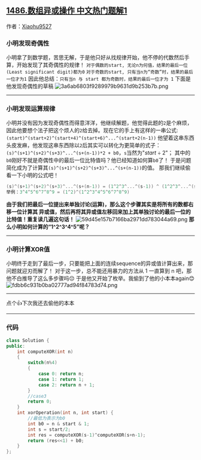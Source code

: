 ## [1486.数组异或操作 中文热门题解1](https://leetcode.cn/problems/xor-operation-in-an-array/solutions/100000/xiao-ming-zuo-shu-xue-by-xiaohu9527-0pu7)

作者：[Xiaohu9527](https://leetcode.cn/u/Xiaohu9527)
### 小明发现奇偶性
小明拿了到数学题，苦思无解，于是他只好从找规律开始，他不停的代数然后手算，开始发现了其奇偶性的规律！
`对于偶数的start, 无论n为何值，结果的最后一位(Least significant digit)都为0`
`对于奇数的start, 只有当n为“奇数”时，结果的最后一位才为1`
因此他总结：`只有当n 与 start 都为奇数时，结果的最后一位才为 1`
下面是他发现奇偶性的草稿
![3a6ab6803f9289979b9631d9b253b7b.png](https://pic.leetcode-cn.com/1620320288-krPWeH-3a6ab6803f9289979b9631d9b253b7b.png)
**************************
### 小明发现运算规律
小明并没有因为发现奇偶性而得意洋洋，他继续解题，他觉得此题的`2`是个麻烦，因此他要想个法子把这个烦人的`2`给去掉。现在它的手上有这样的一串公式:`(start)^(start+2)^(start+4)^(start+6)^...^(start+2(n-1))`
他望着这串东西头皮发麻，他发现这串东西除以`2`后其实可以转化为更简单的式子：
`(s)^(s+1)^(s+2)^(s+3)^...^(s+(n-1))*2 + b0`，`s`当然为"$start\div2$"；
其中的`b0`刚好不就是奇偶性中的最后一位比特值吗？他已经知道如何算`b0`了！
于是问题简化成为了计算其`(s)^(s+1)^(s+2)^(s+3)^...^(s+(n-1))`的值。
那我们继续偷看一下小明的公式吧！
```cpp
(s)^(s+1)^(s+2)^(s+3)^...^(s+(n-1)) = (1^2^3^...^(s-1)) ^ (1^2^3^...^(s+n-1))
举例：3^4^5^6^7^8^9 = (1^2)^(1^2^3^4^5^6^7^8^9)
```
**由于我们把最后一位提出来单独讨论(运算)，那么这个步骤其实是将所有的数都右移一位计算其
异或值，然后再将其异或值左移回来加上其单独讨论的最后一位的比特值！重复读几遍这句话！**
![59d45e157b7166ba2971dd783044a69.png](https://pic.leetcode-cn.com/1620355667-ZwZKMI-59d45e157b7166ba2971dd783044a69.png)
**那么小明如何计算的“1^2^3^4^5”呢？**
***********************
### 小明计算XOR值
小明终于走到了最后一步，只要能把上面的连续sequence的异或值计算出来，那问题就迎刃而解了！
对于这一步，总不能还用暴力的方法从 1 一直算到 n 吧，那他不白推导了这么多步骤吗😔
于是他又开始了枚举。我偷到了他的小本本again😊
![fdbb6c931b0ba02777ad94f84783d74.png](https://pic.leetcode-cn.com/1620322810-iaWxOa-fdbb6c931b0ba02777ad94f84783d74.png)
***********************
点个👍下次我还去偷他的本本
***********************
### 代码
```cpp
class Solution {
public:
    int computeXOR(int n)
    {
        switch(n%4)
        {
            case 0: return n;
            case 1: return 1;
            case 2: return n + 1;
        }
        //case3
        return 0;
    }
    int xorOperation(int n, int start) {
        //最低为表示为b0
        int b0 = n & start & 1;
        int s = start/2;
        int res = computeXOR(s-1)^computeXOR(s+n-1);
        return (res<<1) + b0;
    }
};
```